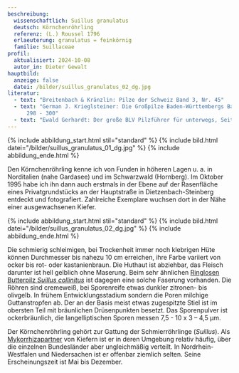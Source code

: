 ```yaml
---
beschreibung:
  wissenschaftlich: Suillus granulatus
  deutsch: Körnchenröhrling
  referenz: (L.) Roussel 1796
  erlaeuterung: granulatus = feinkörnig
  familie: Suillaceae
profil:
  aktualisiert: 2024-10-08
  autor_in: Dieter Gewalt
hauptbild:
  anzeige: false
  datei: /bilder/suillus_granulatus_02_dg.jpg
literatur:
  - text: "Breitenbach & Kränzlin: Pilze der Schweiz Band 3, Nr. 45"
  - text: "German J. Krieglsteiner: Die Großpilze Baden-Württembergs Band 2, Seite
      298 - 300"
  - text: "Ewald Gerhardt: Der große BLV Pilzführer für unterwegs, Seite 490"
---
```

{% include abbildung_start.html stil="standard" %}
{% include bild.html datei="/bilder/suillus_granulatus_01_dg.jpg" %}
{% include abbildung_ende.html %}

Den Körnchenröhrling kenne ich von Funden in höheren Lagen u. a. in Norditalien (nahe Gardasee) und im Schwarzwald (Hornberg). Im Oktober 1995 habe ich ihn dann auch erstmals in der Ebene auf der Rasenfläche eines Privatgrundstücks an der Hauptstraße in Dietzenbach-Steinberg entdeckt und fotografiert. Zahlreiche Exemplare wuchsen dort in der Nähe einer ausgewachsenen Kiefer.

{% include abbildung_start.html stil="standard" %}
{% include bild.html datei="/bilder/suillus_granulatus_02_dg.jpg" %}
{% include abbildung_ende.html %}

Die schmierig schleimigen, bei Trockenheit immer noch klebrigen Hüte können Durchmesser bis nahezu 10 cm erreichen, ihre Farbe variiert von ocker bis rot- oder kastanienbraun. Die Huthaut ist abziehbar, das Fleisch darunter ist hell gelblich ohne Maserung. Beim sehr ähnlichen [Ringlosen Butterpilz *Suillus collinitus*](/pilze/suillus-collinitus-ringloser-butter-röhrling) ist dagegen eine solche Faserung vorhanden. Die Röhren sind cremeweiß, bei Sporenreife etwas dunkler zitronen- bis olivgelb. In frühem Entwicklungsstadium sondern die Poren milchige Guttanstropfen ab. Der an der Basis meist etwas zugespitzte Stiel ist im obersten Teil mit bräunlichen Drüsenpunkten besetzt. Das Sporenpulver ist ockerbräunlich, die langelliptischen Sporen messen 7,5 - 10 x 3 – 4,5 µm.

Der Körnchenröhrling gehört zur Gattung der Schmierröhrlinge (*Suillus*). Als [Mykorrhizapartner](Mykorrhiza "Glossar") von Kiefern ist er in deren Umgebung relativ häufig, über die einzelnen Bundesländer aber ungleichmäßig verteilt. In Nordrhein-Westfalen und Niedersachen ist er offenbar ziemlich selten. Seine Erscheinungszeit ist Mai bis Dezember.